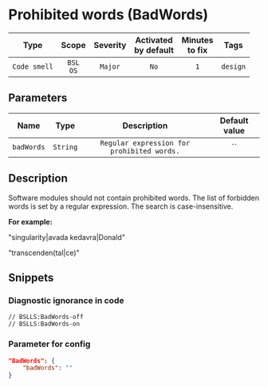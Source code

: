 # Prohibited words (BadWords)

|      Type      |    Scope    | Severity |    Activated<br>by default    |    Minutes<br>to fix    |   Tags   |
|:-------------:|:-----------------------------:|:--------:|:------------------------------:|:-----------------------------------:|:--------:|
| `Code smell` |         `BSL`<br>`OS`         | `Major` |             `No`              |                 `1`                 | `design` |

## Parameters


|    Name     |   Type    |                  Description                   |    Default value    |
|:----------:|:--------:|:-------------------------------------------:|:------------------------------:|
| `badWords` | `String` | `Regular expression for prohibited words.` |               ``               |
<!-- Блоки выше заполняются автоматически, не трогать -->
## Description
Software modules should not contain prohibited words.
The list of forbidden words is set by a regular expression.
The search is case-insensitive.

**For example:**

"singularity|avada kedavra|Donald"

"transcenden(tal|ce)"

## Snippets

<!-- Блоки ниже заполняются автоматически, не трогать -->
### Diagnostic ignorance in code

```bsl
// BSLLS:BadWords-off
// BSLLS:BadWords-on
```

### Parameter for config

```json
"BadWords": {
    "badWords": ""
}
```
